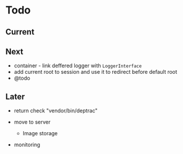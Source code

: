 # Todo

## Current

## Next

- container - link deffered logger with `LoggerInterface`
- add current root to session and use it to redirect before default root
- @todo

## Later

- return check "vendor/bin/deptrac"

- move to server
  - Image storage

- monitoring
